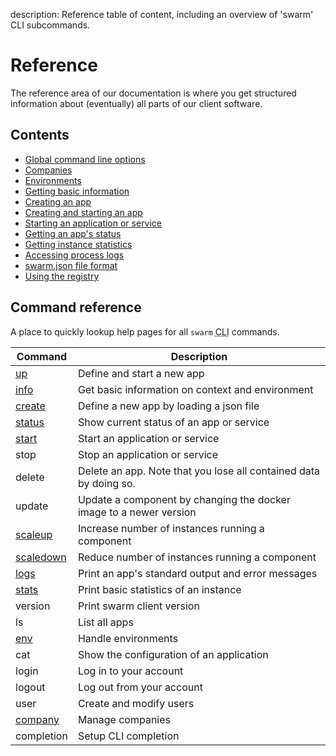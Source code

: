 description: Reference table of content, including an overview of 'swarm' CLI subcommands.

# Reference

The reference area of our documentation is where you get structured information about (eventually) all parts of our client software.

## Contents

 * [Global command line options](global-options/)
 * [Companies](companies/)
 * [Environments](env/)
 * [Getting basic information](info/)
 * [Creating an app](create/)
 * [Creating and starting an app](up/)
 * [Starting an application or service](start/)
 * [Getting an app's status](status/)
 * [Getting instance statistics](stats/)
 * [Accessing process logs](logs/)
 * [swarm.json file format](swarm-json/)
 * [Using the registry](registry/)


## Command reference

A place to quickly lookup help pages for all `swarm` <abbr title="command line interface">CLI</abbr> commands.

Command                 | Description
----------------------- | -------------------------------
[up](up/)               | Define and start a new app
[info](info/)           | Get basic information on context and environment
[create](create/)       | Define a new app by loading a json file
[status](status/)       | Show current status of an app or service
[start](start/)         | Start an application or service
stop                    | Stop an application or service
delete                  | Delete an app. Note that you lose all contained data by doing so.
update                  | Update a component by changing the docker image to a newer version
[scaleup](scaleup/)     | Increase number of instances running a component
[scaledown](scaledown/) | Reduce number of instances running a component
[logs](logs/)           | Print an app's standard output and error messages
[stats](stats/)         | Print basic statistics of an instance
version                 | Print swarm client version
ls                      | List all apps
[env](env/)             | Handle environments
cat                     | Show the configuration of an application
login                   | Log in to your account
logout                  | Log out from your account
user                    | Create and modify users
[company](companies/)   | Manage companies
completion              | Setup CLI completion
